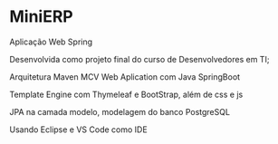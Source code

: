 # MiniERP
Aplicação Web Spring

Desenvolvida como projeto final do curso de Desenvolvedores em TI;

Arquitetura Maven MCV
Web Aplication com Java SpringBoot

Template Engine com Thymeleaf e BootStrap, além de css e js

JPA na camada modelo, modelagem do banco
PostgreSQL

Usando Eclipse e VS Code como IDE
